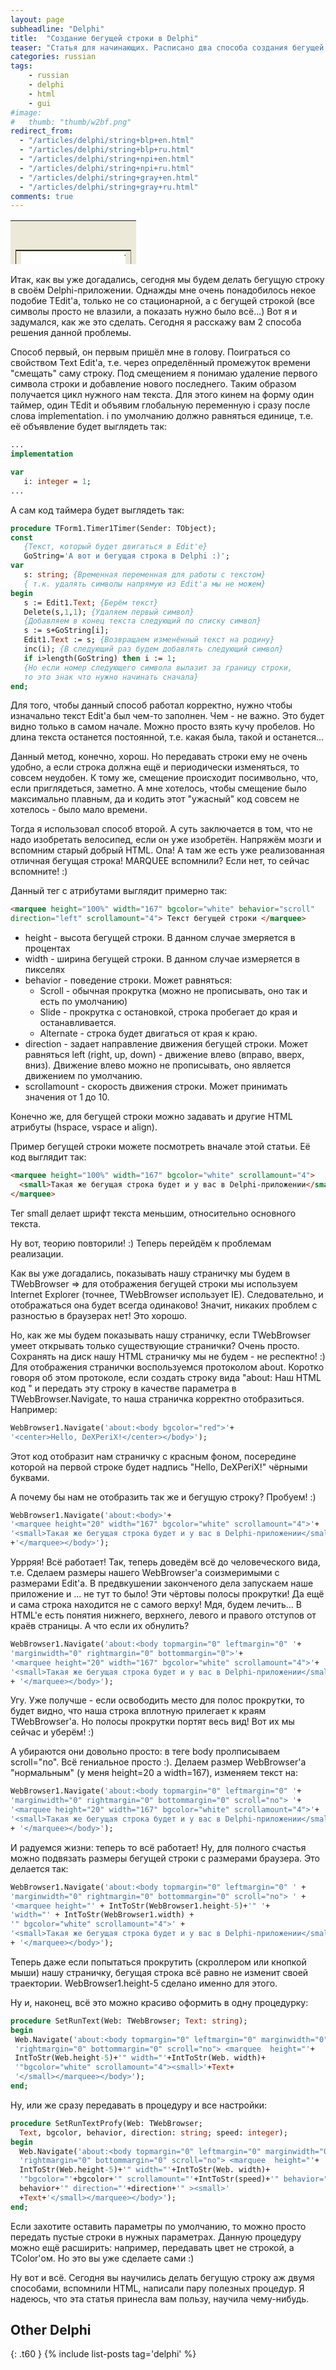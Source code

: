 ```yaml
---
layout: page
subheadline: "Delphi"
title:  "Создание бегущей строки в Delphi"
teaser: "Статья для начинающих. Расписано два способа создания бегущей строки. Знание HTML очень приветствуется."
categories: russian
tags:
    - russian
    - delphi
    - html
    - gui
#image:
#   thumb: "thumb/w2bf.png"
redirect_from:
  - "/articles/delphi/string+blp+en.html"
  - "/articles/delphi/string+blp+ru.html"
  - "/articles/delphi/string+npi+en.html"
  - "/articles/delphi/string+npi+ru.html"
  - "/articles/delphi/string+gray+en.html"
  - "/articles/delphi/string+gray+ru.html"
comments: true
---
```


<center><table width="350" height="70"><tr><td align="center" style="vertical-align: middle; background-color: #ECE9D8; padding-top: 30px"><center><table style="border-width: 1px; border-style: inset; "><tr><td height="20"><marquee height="100%" width="167" bgcolor="white" Scrollamount="4">Такая же бегущая строка будет и у вас в Delphi-приложении</marquee></td></tr></table></center></td></tr></table></center
>
Итак, как вы уже догадались, сегодня мы будем делать бегущую строку в своём Delphi-приложении.
Однажды мне очень понадобилось некое подобие TEdit'a, только не со стационарной, а с бегущей строкой (все символы просто не влазили, а показать нужно было всё...) Вот я и задумался, как же это сделать. Сегодня я расскажу вам 2 способа решения данной проблeмы. 

Способ первый, он первым пришёл мне в голову. Поиграться со свойством Text Edit'a, т.е. через определённый промежуток времени "смещать" саму строку. Под смещением я понимаю удаление первого символа строки и добавление нового последнего. Таким образом получается цикл нужного нам текста.
Для этого кинем на форму один таймер, один TEdit и объявим глобальную переменную i сразу после слова implementation. i по умолчанию должно равняться единице, т.е. её объявление будет выглядеть так:

```pascal
...
implementation

var
   i: integer = 1;
...
```

А сам код таймера будет выглядеть так: 

```pascal
procedure TForm1.Timer1Timer(Sender: TObject);
const
   {Текст, который будет двигаться в Edit'e}
   GoString='А вoт и бегущая строка в Delphi :)';  
var
   s: string; {Временная переменная для работы с текстом}
   { т.к. удалять символы напрямую из Edit'a мы не можем}
begin
   s := Edit1.Text; {Берём текст}
   Delete(s,1,1); {Удаляем первый символ}
   {Добавляем в конец текста следующий по списку символ}
   s := s+GoString[i]; 
   Edit1.Text := s; {Возвращаем изменённый текст на родину}
   inc(i); {В следующий раз будем добавлять следующий символ}
   if i>length(GoString) then i := 1; 
   {Но если номер следующего символа вылазит за границу строки,
   то это знак что нужно начинать сначала}
end;
```

Для того, чтобы данный способ работал корректно, нужно чтобы изначально текст Edit'a был чем-то заполнен. Чем - не важно. Это будет видно только в самом начале. Можно просто взять кучу пробелов. Но длина текста останется постоянной, т.е. какая была, такой и останется...

Данный метод, конечно, хорош. Но передавать строки ему не очень удобно, а если строка должна ещё и периодически изменяться, то совсем неудобен. К тому же, смещение происходит посимвольно, что, если приглядеться, заметно. А мне хотелось, чтобы смещение было максимально плавным, да и кодить этот "ужасный" код совсем не хотелось - было мало времени.



Тогда я использовал способ второй. А суть заключается в том, что не надо изобретать велосипед, если он уже изобретён. Напряжём мозги и вспомним старый добрый HTML. Опа! А там же есть уже реализованная отличная бегущая строка! MARQUEE вспомнили? Если нет, то сейчас вспомните! :)

Данный тег с атрибутами выглядит примерно так:

```html
<marquee height="100%" width="167" bgcolor="white" behavior="scroll"
direction="left" scrollamount="4"> Текст бегущей строки </marquee>
```

- height - высота бегущей строки. В данном случае змеряется в процентах
- width - ширина бегущей строки. В данном случае измеряется в пикселях
- behavior - поведение строки. Может равняться:
  + Scroll - обычная прокрутка (можно не прописывать, оно так и есть по умолчанию)
  + Slide - прокрутка с остановкой, строка пробегает до края и останавливается.
  + Alternate - строка будет двигаться от края к краю.
- direction - задает направление движения бегущей строки. Может равняться left (right, up, down) - движение влево (вправо, вверх, вниз). Движение влево можно не прописывать, оно является движением по умолчанию.
- scrollamount - скорость движения строки. Может принимать значения от 1 до 10.

Конечно же, для бегущей строки можно задавать и другие HTML атрибуты (hspace, vspace и align).

Пример бегущей строки можете посмотреть вначале этой статьи. Её код выглядит так:

```html
<marquee height="100%" width="167" bgcolor="white" scrollamount="4">
  <small>Такая же бегущая строка будет и у вас в Delphi-приложении</small>
</marquee>
```

Тег small делает шрифт текста меньшим, относительно основного текста.

Ну вот, теорию повторили! :) Теперь перейдём к проблемам реализации.

Как вы уже догадались, показывать нашу страничку мы будем в TWebBrowser => для отображения бегущей строки мы используем Internet Explorer (точнее, TWebBrowser использует IE). Следовательно, и отображаться она будет всегда одинаково! Значит, никаких проблем с разностью в браузерах нет! Это хорошо.

Но, как же мы будем показывать нашу страничку, если TWebBrowser умеет открывать только существующие странички? Очень просто. Сохранять на диск нашу HTML страничку мы не будем - не респектно! :) Для отображения странички воспользуемся протоколом about. Коротко говоря об этом протоколе, если создать строку вида "about: Наш HTML код " и передать эту строку в качестве параметра в TWebBrowser.Navigate, то наша страничка корректно отобразиться. Например:

```pascal
WebBrowser1.Navigate('about:<body bgcolor="red">'+
'<center>Hello, DeXPeriX!</center></body>');
```

Этот код отобразит нам страничку с красным фоном, посередине которой на первой строке будет надпись "Hello, DeXPeriX!" чёрными буквами.

А почему бы нам не отобразить так же и бегущую строку? Пробуем! :)

```pascal
WebBrowser1.Navigate('about:<body>'+
'<marquee height="20" width="167" bgcolor="white" scrollamount="4">'+
'<small>Такая же бегущая строка будет и у вас в Delphi-приложении</small>'
+'</marquee></body>');
```

Уррряя! Всё работает! Так, теперь доведём всё до человеческого вида, т.е. Сделаем размеры нашего WebBrowser'a соизмеримыми с размерами Edit'a. В предвкушении законченого дела запускаем наше приложение и ... не тут то было! Эти чёртовы полосы прокрутки! Да ещё и сама строка находится не с самого верху! Мдя, будем лечить...
В HTML'e есть понятия нижнего, верхнего, левого и правого отступов от краёв страницы. А что если их обнулить?

```pascal
WebBrowser1.Navigate('about:<body topmargin="0" leftmargin="0" '+
'marginwidth="0" rightmargin="0" bottommargin="0">'+ 
'<marquee height="20" width="167" bgcolor="white" scrollamount="4">'+ 
'<small>Такая же бегущая строка будет и у вас в Delphi-приложении</small>'
+ '</marquee></body>');
```

Угу. Уже получше - если освободить место для полос прокрутки, то будет видно, что наша строка вплотную прилегает к краям TWebBrowser'a. Но полосы прокрутки портят весь вид! Вот их мы сейчас и уберём! :) 

А убираются они довольно просто: в теге body пролписываем scroll="no". Всё гениальное просто :). Делаем размер WebBrowser'a "нормальным" (у меня height=20 а width=167), изменяем текст на:

```pascal
WebBrowser1.Navigate('about:<body topmargin="0" leftmargin="0" '+
'marginwidth="0" rightmargin="0" bottommargin="0" scroll="no"> '+
'<marquee height="20" width="167" bgcolor="white" scrollamount="4">'+
'<small>Такая же бегущая строка будет и у вас в Delphi-приложении</small>'
+ '</marquee></body>');
```

И радуемся жизни: теперь то всё работает! Ну, для полного счастья можно подвязать размеры бегущей строки с размерами браузера. Это делается так:

```pascal
WebBrowser1.Navigate('about:<body topmargin="0" leftmargin="0" ' +
'marginwidth="0" rightmargin="0" bottommargin="0" scroll="no"> ' +
'<marquee height="' + IntToStr(WebBrowser1.height-5)+'" '+
'width="' + IntToStr(WebBrowser1.width) + 
'" bgcolor="white" scrollamount="4">' +
'<small>Такая же бегущая строка будет и у вас в Delphi-приложении</small>'
+ '</marquee></body>');
```

Теперь даже если попытаться прокрутить (скроллером или кнопкой мыши) нашу страничку, бегущая строка всё равно не изменит своей траектории. WebBrowser1.height-5 сделано именно для этого.

Ну и, наконец, всё это можно красиво оформить в одну процедурку:

```pascal
procedure SetRunText(Web: TWebBrowser; Text: string);
begin
 Web.Navigate('about:<body topmargin="0" leftmargin="0" marginwidth="0"'+ 
 'rightmargin="0" bottommargin="0" scroll="no"> <marquee  height="'+
 IntToStr(Web.height-5)+'" width="'+IntToStr(Web. width)+
 '"bgcolor="white" scrollamount="4"><small>'+Text+
 '</small></marquee></body>');
end;
```

Ну, или же сразу передавать в процедуру и все настройки:

```pascal
procedure SetRunTextProfy(Web: TWebBrowser; 
  Text, bgcolor, behavior, direction: string; speed: integer);
begin
  Web.Navigate('about:<body topmargin="0" leftmargin="0" marginwidth="0"'+ 
  'rightmargin="0" bottommargin="0" scroll="no"> <marquee  height="'+
  IntToStr(Web.height-5)+'" width="'+IntToStr(Web. width)+
  '"bgcolor="'+bgcolor+'" scrollamount="'+IntToStr(speed)+'" behavior="'+
  behavior+'" direction="'+direction+'" ><small>'
  +Text+'</small></marquee></body>');
end;
```

Если захотите оставить параметры по умолчанию, то можно просто передать пустые строки в нужных параметрах. Данную процедуру можно ещё расширить: например, передавать цвет не строкой, а TColor'ом. Но это вы уже сделаете сами :)

Ну вот и всё. Сегодня вы научились делать бегущую строку аж двумя способами, вспомнили HTML, написали пару полезных процедур. Я надеюсь, что эта статья принесла вам пользу, научила чему-нибудь.


## Other Delphi
{: .t60 }
{% include list-posts tag='delphi' %}
